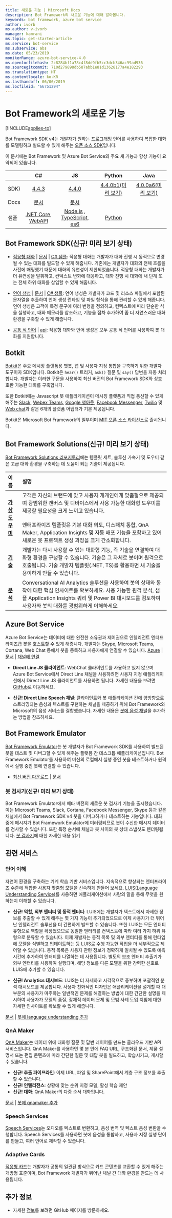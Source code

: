 ```yaml
---
title: 새로운 기능 | Microsoft Docs
description: Bot Framework의 새로운 기능에 대해 알아봅니다.
keywords: bot framework, azure bot service
author: ivorb
ms.author: v-ivorb
manager: kamrani
ms.topic: get-started-article
ms.service: bot-service
ms.subservice: abs
ms.date: 05/23/2019
monikerRange: azure-bot-service-4.0
ms.openlocfilehash: 2c8284bf1a78c4f8dd9fb5cc3dcb346ac99ad936
ms.sourcegitcommit: 710d279898db587abb1e81d13628177a4e182293
ms.translationtype: HT
ms.contentlocale: ko-KR
ms.lasthandoff: 06/06/2019
ms.locfileid: "66751294"
---
```

# <a name="whats-new-in-bot-framework"></a>Bot Framework의 새로운 기능

[!INCLUDE[applies-to](includes/applies-to.md)]

Bot Framework SDK v4는 개발자가 원하는 프로그래밍 언어를 사용하여 복잡한 대화를 모델링하고 빌드할 수 있게 해주는 [오픈 소스 SDK][1a]입니다.

이 문서에는 Bot Framework 및 Azure Bot Service의 주요 새 기능과 향상 기능이 요약되어 있습니다.

|   | C#  | JS  | Python |  Java | 
|---|:---:|:---:|:------:|:-----:|
|SDK) |[4.4.3][1] | [4.4.0][2] | [4.4.0b1(미리 보기)][3] | [4.0.0a6(미리 보기)][3a]|
|Docs | [문서][5] |[문서][5] |  | |
|샘플 |[.NET Core][6], [WebAPI][10] |[Node.js][7] , [TypeScript][8], [es6][9]  | [Python][111] | | 

[1a]:https://github.com/microsoft/botframework-sdk/#readme
[1]:https://github.com/Microsoft/botbuilder-dotnet/#packages
[2]:https://github.com/Microsoft/botbuilder-js#packages
[3]:https://github.com/Microsoft/botbuilder-python#packages
[3a]:https://github.com/Microsoft/botbuilder-java#packages
[4]:https://github.com/Microsoft/botbuilder-java#packages
[5]:https://docs.microsoft.com/en-us/azure/bot-service/?view=azure-bot-service-4.0
[6]:https://github.com/Microsoft/BotBuilder-Samples/tree/master/samples/csharp_dotnetcore
[7]:https://github.com/Microsoft/BotBuilder-Samples/tree/master/samples/javascript_nodejs
[8]:https://github.com/Microsoft/BotBuilder-Samples/tree/master/samples/javascript_typescript
[9]:https://github.com/Microsoft/BotBuilder-Samples/tree/master/samples/javascript_es6
[10]:https://github.com/Microsoft/BotBuilder-Samples/tree/master/samples/csharp_webapi
[111]:https://github.com/Microsoft/botbuilder-python/tree/master/samples

<a name="V4-whats-new"></a>
## <a name="bot-framework-sdk-new-in-preview"></a>Bot Framework SDK(신규! 미리 보기 상태)

- [적응형 대화][47] | [문서][48] | [C# 샘플][49]: 적응형 대화는 개발자가 대화 진행 시 동적으로 변경될 수 있는 대화를 빌드할 수 있게 해줍니다.  기존에는 개발자가 대화의 전체 흐름을 사전에 매핑했기 때문에 대화의 유연성이 제한되었습니다.  적응형 대화는 개발자가 더 유연성을 발휘하고, 컨텍스트 변화에 대응하고, 대화 진행 시 대화에 새 단계 또는 전체 하위 대화를 삽입할 수 있게 해줍니다. 

- [언어 생성][43] | [문서][44] | [C# 샘플][45]: 언어 생성은 개발자가 코드 및 리소스 파일에서 포함된 문자열을 추출하여 언어 생성 런타임 및 파일 형식을 통해 관리할 수 있게 해줍니다.  언어 생성은 고객이 특정 문구에 여러 변형을 정의하고, 컨텍스트에 따라 단순한 식을 실행하고, 대화 메모리를 참조하고, 기능을 점차 추가하여 좀 더 자연스러운 대화 환경을 구축할 수 있게 해줍니다.

- [공통 식 언어][40] | [api][41]: 적응형 대화와 언어 생성은 모두 공통 식 언어를 사용하여 봇 대화를 지원합니다.

[40]:https://github.com/Microsoft/BotBuilder-Samples/tree/master/experimental/common-expression-language#readme
[41]:https://github.com/Microsoft/BotBuilder-Samples/blob/master/experimental/common-expression-language/api-reference.md
[43]:https://github.com/Microsoft/BotBuilder-Samples/tree/master/experimental/language-generation#readme
[44]:https://github.com/Microsoft/BotBuilder-Samples/tree/master/experimental/language-generation/docs
[45]:https://github.com/Microsoft/BotBuilder-Samples/tree/master/experimental/language-generation/csharp_dotnetcore
[46]:https://github.com/Microsoft/BotBuilder-Samples/tree/master/experimental/language-generation/javascript_nodejs/13.core-bot
[47]:https://github.com/Microsoft/BotBuilder-Samples/tree/master/experimental/adaptive-dialog#readme
[48]:https://github.com/Microsoft/BotBuilder-Samples/tree/master/experimental/adaptive-dialog/docs
[49]:https://github.com/Microsoft/BotBuilder-Samples/tree/master/experimental/adaptive-dialog/csharp_dotnetcore
[50]:https://github.com/Microsoft/BotBuilder-Samples/tree/master/experimental/adaptive-dialog/declarative

## <a name="botkit"></a>Botkit
[Botkit][100]은 주요 메시징 플랫폼용 챗봇, 앱 및 사용자 지정 통합을 구축하기 위한 개발자 도구이자 SDK입니다. Botkit은 `hear()` 트리거, `ask()` 질문 및 `say()` 답변을 자동 처리합니다. 개발자는 이러한 구문을 사용하여 최신 버전의 Bot Framework SDK와 상호 호환 가능한 대화를 구축합니다. 

또한 Botkit에는 Javascript 봇 애플리케이션이 메시징 플랫폼과 직접 통신할 수 있게 해주는 [Slack][102], [Webex Teams][103], [Google 행아웃][104], [Facebook Messenger][105], [Twilio][106] 및 [Web chat][107]과 같은 6개의 플랫폼 어댑터가 기본 제공됩니다.

Botkit은 Microsoft Bot Framework의 일부이며 [MIT 오픈 소스 라이선스][101]로 출시됩니다.

[100]:https://github.com/howdyai/botkit#readme
[101]:https://github.com/howdyai/botkit/blob/master/LICENSE.md
[102]:https://github.com/howdyai/botkit/tree/master/packages/botbuilder-adapter-slack#readme
[103]:https://github.com/howdyai/botkit/tree/master/packages/botbuilder-adapter-webex#readme
[104]:https://github.com/howdyai/botkit/tree/master/packages/botbuilder-adapter-hangouts#readme
[105]:https://github.com/howdyai/botkit/tree/master/packages/botbuilder-adapter-facebook#readme
[106]:https://github.com/howdyai/botkit/tree/master/packages/botbuilder-adapter-twilio-sms#readme
[107]:https://github.com/howdyai/botkit/tree/master/packages/botbuilder-adapter-web#readme

## <a name="bot-framework-solutions-new-in-preview"></a>Bot Framework Solutions(신규! 미리 보기 상태)

[Bot Framework Solutions 리포지토리](https://github.com/Microsoft/AI#readme)에는 템플릿 세트, 솔루션 가속기 및 도우미 같은 고급 대화 환경을 구축하는 데 도움이 되는 기술이 제공됩니다.

| 이름 | 설명 |  
|:------------|:------------| 
|[**가상 도우미**](https://github.com/Microsoft/AI/tree/master/docs#virtual-assistant) | 고객은 자신의 브랜드에 맞고 사용자 개개인에게 맞춤형으로 제공되며 광범위한 캔버스 및 디바이스에서 사용 가능한 대화형 도우미를 제공할 필요성을 크게 느끼고 있습니다. <br/><br/> 엔터프라이즈 템플릿은 기본 대화 의도, 디스패치 통합, QnA Maker, Application Insights 및 자동 배포 기능을 포함하고 있어 새로운 봇 프로젝트 생성 과정을 크게 간소화합니다.|
|[**기술**](https://github.com/Microsoft/AI/blob/master/docs/overview/skills.md)| 개발자는 다시 사용할 수 있는 대화형 기능, 즉 기술을 연결하여 대화형 환경을 구성할 수 있습니다. 기술은 그 자체로 봇이며 원격으로 호출됩니다. 기술 개발자 템플릿(.NET, TS)을 활용하면 새 기술을 용이하게 만들 수 있습니다. 
|[**분석**](https://github.com/Microsoft/AI/blob/master/docs/readme.md#analytics)| Conversational AI Analytics 솔루션을 사용하여 봇의 상태와 동작에 대한 핵심 인사이트를 확보하세요. 사용 가능한 원격 분석, 샘플 Application Insights 쿼리 및 Power BI 대시보드를 검토하여 사용자와 봇의 대화를 광범위하게 이해하세요. |

## <a name="azure-bot-service"></a>Azure Bot Service
Azure Bot Service는 데이터에 대한 완전한 소유권과 제어권으로 인텔리전트 엔터프라이즈급 봇을 호스트할 수 있게 해줍니다. 개발자는 Skype, Microsoft Teams, Cortana, Web Chat 등에서 봇을 등록하고 사용자에게 연결할 수 있습니다. [Azure][27]  |  [문서][28] | [채널에 연결][29] 

* **Direct Line JS 클라이언트**: WebChat 클라이언트를 사용하고 있지 않으며 Azure Bot Service에서 Direct Line 채널을 사용하려면 사용자 지정 애플리케이션에서 Direct Line JS 클라이언트를 사용하면 됩니다. 자세한 내용을 보려면 [GitHub][30]로 이동하세요.

<a name="ABS-whats-new"></a>

* **신규! Direct Line Speech 채널**: 클라이언트와 봇 애플리케이션 간에 양방향으로 스트리밍되는 음성과 텍스트를 구현하는 채널을 제공하기 위해 Bot Framework와 Microsoft의 음성 서비스를 결합했습니다.  자세한 내용은 [봇에 음성 채널](https://docs.microsoft.com/en-us/azure/bot-service/directline-speech-bot?view=azure-bot-service-4.0)을 추가하는 방법을 참조하세요.

[27]:https://azure.microsoft.com/en-us/services/bot-service/
[28]:https://docs.microsoft.com/en-us/azure/bot-service/bot-service-overview-introduction?view=azure-bot-service-4.0
[29]:https://docs.microsoft.com/en-us/azure/bot-service/bot-service-manage-channels?view=azure-bot-service-4.0
[30]:https://github.com/Microsoft/BotFramework-DirectLineJS/blob/master/README.md


## <a name="bot-framework-emulator"></a>Bot Framework Emulator
[Bot Framework Emulator][60]는 봇 개발자가 Bot Framework SDK를 사용하여 빌드된 봇을 테스트 및 디버그할 수 있게 해주는 플랫폼 간 데스크톱 애플리케이션입니다. Bot Framework Emulator를 사용하여 머신의 로컬에서 실행 중인 봇을 테스트하거나 원격에서 실행 중인 봇에 연결할 수 있습니다.

- [최신 버전 다운로드][61] | [문서][62]

<a name="Emulator-whats-new"></a>
### <a name="bot-inspector-new-in-preview"></a>봇 검사기(신규! 미리 보기 상태)

Bot Framework Emulator에서 베타 버전의 새로운 봇 검사기 기능을 출시했습니다. 이는 Microsoft Teams, Slack, Cortana, Facebook Messenger, Skype 등과 같은 채널에서 Bot Framework SDK v4 봇을 디버그하거나 테스트하는 기능입니다. 대화 중에 메시지가 Bot Framework Emulator에 미러링되므로 봇이 수신한 메시지 데이터를 검사할 수 있습니다. 또한 특정 순서에 채널과 봇 사이의 봇 상태 스냅샷도 렌더링됩니다. [봇 검사기](https://github.com/Microsoft/BotFramework-Emulator/blob/master/content/CHANNELS.md)에 대한 자세한 내용 읽기

[60]:https://github.com/Microsoft/BotFramework-Emulator#readme
[61]:https://github.com/Microsoft/BotFramework-Emulator/releases/latest
[62]:https://docs.microsoft.com/en-us/azure/bot-service/bot-service-debug-emulator?view=azure-bot-service-4.0


## <a name="related-services"></a>관련 서비스

### <a name="language-understanding"></a>언어 이해 
자연어 환경을 구축하는 기계 학습 기반 서비스입니다. 지속적으로 향상되는 엔터프라이즈 수준에 적합한 사용자 맞춤형 모델을 신속하게 만들어 보세요. [LUIS(Language Understanding Service)][30]를 사용하면 애플리케이션에서 사람의 말을 통해 무엇을 원하는지 이해할 수 있습니다.

<a name="LUIS-whats-new"></a>

- **신규! 역할, 외부 엔터티 및 동적 엔터티**: LUIS에는 개발자가 텍스트에서 자세한 정보를 추출할 수 있게 해주는 몇 가지 기능이 추가되었으므로 이제 사용자가 더 뛰어난 인텔리전트 솔루션을 더 간편하게 빌드할 수 있습니다. 또한 LUIS는 모든 엔터티 유형으로 역할을 확장했으므로 동일한 엔터티를 컨텍스트에 따라 여러 가지 하위 유형으로 분류할 수 있습니다. 이제 개발자는 동적 목록 및 외부 엔터티를 통해 런타임에 모델을 식별하고 업데이트하는 등 LUIS로 수행 가능한 작업을 더 세부적으로 제어할 수 있습니다. 동적 목록은 사용자 관련 정보가 정확하게 일치될 수 있도록 예측 시간에 추가하여 엔터티를 나열하는 데 사용됩니다. 별도의 보조 엔터티 추출기가 외부 엔터티를 사용하여 실행되며, 해당 정보를 다른 모델을 위한 강력한 신호로 LUIS에 추가할 수 있습니다.

- **신규! Analytics 대시보드**: LUIS는 더 자세하고 시각적으로 풍부하며 포괄적인 분석 대시보드를 제공합니다. 사용자 친화적인 디자인은 애플리케이션을 설계할 때 대부분의 사용자가 마주하는 일반적인 문제를 해결하는 방법에 대한 간단한 설명을 제시하여 사용자가 모델의 품질, 잠재적 데이터 문제 및 모범 사례 도입 지침에 대한 자세한 인사이트를 확보할 수 있게 해줍니다.

[문서][31] | [봇에 language understanding 추가][32] 

[18]:https://github.com/Microsoft/botbuilder-tools/tree/master/packages/LUIS#readme
[19]:https://github.com/Microsoft/botbuilder-tools/tree/master/packages/QnAMaker#readme
[30]:https://www.luis.ai
[31]:https://docs.microsoft.com/en-us/azure/cognitive-services/LUIS/Home
[32]:https://docs.microsoft.com/en-us/azure/bot-service/bot-builder-howto-v4-luis?view=azure-bot-service-4.0&branch=pr-en-us-1325&tabs=csharp

### <a name="qna-maker"></a>QnA Maker
[QnA Maker][33]는 데이터 위에 대화형 질문 및 답변 레이어를 만드는 클라우드 기반 API 서비스입니다. QnA Maker를 사용하면 몇 분 안에 FAQ URL, 구조화된 문서, 제품 설명서 또는 편집 콘텐츠에 따라 간단한 질문 및 대답 봇을 빌드하고, 학습시키고, 게시할 수 있습니다.

<a name="QnA-whats-new"></a>

- **신규! 추출 파이프라인**: 이제 URL, 파일 및 SharePoint에서 계층 구조 정보를 추출할 수 있습니다.
- **신규! 인텔리전스**: 상황에 맞는 순위 지정 모델, 활성 학습 제안
- **신규! 대화**: QnA Maker의 다중 순서 대화입니다.

[문서][34]  | [봇에 qnamaker 추가][35] 

[33]:https://www.qnamaker.ai/
[34]:https://aka.ms/qnamaker-docs-home
[35]:https://docs.microsoft.com/en-us/azure/bot-service/bot-builder-howto-qna?view=azure-bot-service-4.0&branch=pr-en-us-1325&tabs=cs

### <a name="speech-services"></a>Speech Services
[Speech Services](https://docs.microsoft.com/en-us/azure/cognitive-services/speech-service/)는 오디오를 텍스트로 변환하고, 음성 번역 및 텍스트 음성 변환을 수행합니다. Speech Services를 사용하면 봇에 음성을 통합하고, 사용자 지정 실행 단어를 만들고, 여러 언어로 제작할 수 있습니다.

### <a name="adaptive-cards"></a>Adaptive Cards
[적응형 카드](https://adaptivecards.io)는 개발자가 공통의 일관된 방식으로 카드 콘텐츠를 교환할 수 있게 해주는 개방형 표준이며, Bot Framework 개발자가 뛰어난 채널 간 대화 환경을 만드는 데 사용됩니다.

## <a name="additional-information"></a>추가 정보
- 자세한 [정보](https://github.com/Microsoft/botframework/blob/master/whats-new.md#whats-new)를 보려면 GitHub 페이지를 방문하세요.
